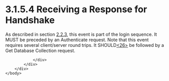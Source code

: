 <html dir="LTR" xmlns:mshelp="http://msdn.microsoft.com/mshelp" xmlns:ddue="http://ddue.schemas.microsoft.com/authoring/2003/5" xmlns:xlink="http://www.w3.org/1999/xlink" xmlns:tool="http://www.microsoft.com/tooltip">
    <head>
        <meta http-equiv="Content-Type" content="text/html; CHARSET=utf-8"></meta>
        <meta name="save" content="history"></meta>
        <title>3.1.5.4 Receiving a Response for Handshake</title>
        <xml>
            <mshelp:toctitle title="3.1.5.4 Receiving a Response for Handshake"></mshelp:toctitle>
            <mshelp:rltitle title="[MS-SSAS8]: Receiving a Response for Handshake"></mshelp:rltitle>
            <mshelp:keyword index="A" term="6259d3a3-766b-469b-a133-9a533294327a"></mshelp:keyword>
            <mshelp:attr name="DCSext.ContentType" value="open specification"></mshelp:attr>
            <mshelp:attr name="AssetID" value="6259d3a3-766b-469b-a133-9a533294327a"></mshelp:attr>
            <mshelp:attr name="TopicType" value="kbRef"></mshelp:attr>
            <mshelp:attr name="DCSext.Title" value="[MS-SSAS8]: Receiving a Response for Handshake" />
        </xml>
    </head>
    <body>
        <div id="header">
            <h1 class="heading">3.1.5.4 Receiving a Response for Handshake</h1>
        </div>
        <div id="mainSection">
            <div id="mainBody">
                <div id="allHistory" class="saveHistory"></div>
                <div id="sectionSection0" class="section" name="collapseableSection">
                    

<p>As described in section <a href="923d81b0-f7c6-448b-adcb-45e373e8251e.htm">2.2.3</a>, this event is part
of the login sequence. It MUST be preceded by an Authenticate request. Note
that this event requires several client/server round trips. It SHOULD<a id="Appendix_A_Target_26"></a><a href="05c9e5c4-4566-418c-a56e-69fca8d73f4b.htm#Appendix_A_26" aria-label="Product behavior note 26">&lt;26&gt;</a> be followed by a Get Database
Collection request. </p>


                </div>
            </div>
        </div>
    </body>
</html>
